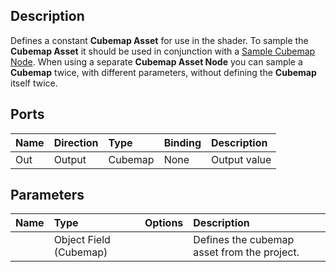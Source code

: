 ## Description

Defines a constant **Cubemap Asset** for use in the shader. To sample the **Cubemap Asset** it should be used in conjunction with a [Sample Cubemap Node](https://github.com/Unity-Technologies/ShaderGraph/wiki/Sample-Cubemap-Node). When using a separate **Cubemap Asset Node** you can sample a **Cubemap** twice, with different parameters, without defining the **Cubemap** itself twice.

## Ports

| Name        | Direction           | Type  | Binding | Description |
|:------------ |:-------------|:-----|:---|:---|
| Out | Output      |    Cubemap | None | Output value |

## Parameters

| Name        | Type           | Options  | Description |
|:------------ |:-------------|:-----|:---|
|       | Object Field (Cubemap) | | Defines the cubemap asset from the project. |